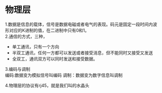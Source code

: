 # 物理层  
1.数据是信息的载体，信号是数据电磁或者电气的表现。码元是固定一段时间内波形对应的K进制的值，在二进制中只有0和1。  
2.通信的方式，三种，
- 单工通讯，只有一个方向
- 半双工通讯，任何一方都可以发送或者接受消息，但不能同时又接受又发送
- 全双工，通讯双方可以同时发送和接受数据。  

3.编码与调制  
编码:数据变为模拟信号叫编码
调制：数据变为数字信息叫调制  


4.物理层的协议有rj45，就是我们叫的水晶头
